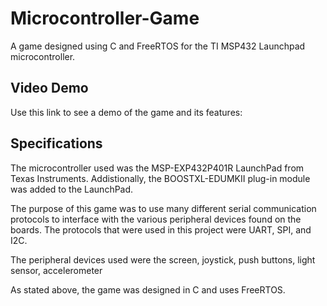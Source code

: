 # Microcontroller-Game
A game designed using C and FreeRTOS for the TI MSP432 Launchpad microcontroller.

## Video Demo
Use this link to see a demo of the game and its features:


## Specifications
The microcontroller used was the MSP-EXP432P401R LaunchPad from Texas Instruments.
Addistionally, the BOOSTXL-EDUMKII plug-in module was added to the LaunchPad.

The purpose of this game was to use many different serial communication protocols
to interface with the various peripheral devices found on the boards. The protocols
that were used in this project were UART, SPI, and I2C. 

The peripheral devices used were the screen, joystick, push buttons, light sensor,
accelerometer

As stated above, the game was designed in C and uses FreeRTOS.
